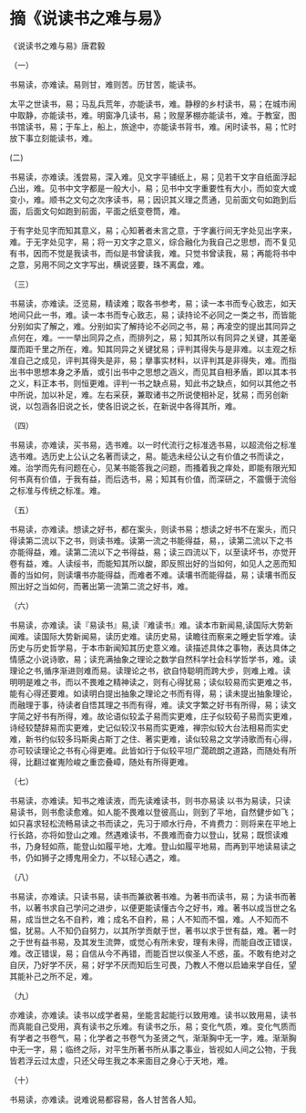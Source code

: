 # 摘《说读书之难与易》

《说读书之难与易》唐君毅

（一）

书易读，亦难读。易则甘，难则苦。历甘苦，能读书。

太平之世读书，易；马乱兵荒年，亦能读书，难。静穆的乡村读书，易；在城市闹中取静，亦能读书，难。明窗净几读书，易；败屋茅棚亦能读书，难。于教室，图书馆读书，易；于车上，船上，旅途中，亦能读书背书，难。闲时读书，易；忙时放下事立刻能读书，难。

(二)

书易读，亦难读。浅尝易，深入难。见文字平铺纸上，易；见若干文字自纸面浮起凸出，难。见书中文字都是一般大小，易；见书中文字重要性有大小，而如变大或变小，难。顺书之文句之次序读书，易；因识其义理之贯通，见前面文句如跑到后面，后面文句如跑到前面，平面之纸变卷筒，难。

于有字处见字而知其意义，易；心知著者未言之意，于字裏行间无字处见出字来，难。于无字处见字，易；将一刃文字之意义，综合融化为我自己之思想，而不复见有书，因而不觉是我读书，而似是书曾读我，难。只觉书曾读我，易；再能将书中之意，另用不同之文字写出，横说竖要，珠不离盘，难。

（三）

书易读，亦难读。泛览易，精读难；取各书参考，易；读一本书而专心致志，如天地间只此一书，难。读一本书而专心致志，易；读持论不必同之一类之书，而皆能分别如实了解之，难。分别如实了解持论不必同之书，易；再凌空的提出其同异之点何在，难。一一举出同异之点，而排列之，易；知其所以有同异之关键，其差毫厘而距千里之所在，难。知其同异之关键犹易；评判其得失与是非难。以主观之标准自己之成见，评判其得失是非，易；擧事实材料，以评判其是非得失，难。而指出书中思想本身之矛盾，或引出书中之思想之涵义，而见其自相矛盾，即以其本书之义，料正本书，则恒更难。评判一书之缺点易，知此书之缺点，如何以其他之书中所说，加以补足，难。左右采获，兼取诸书之所说使相补足，犹易；而另创新说，以包涵各旧说之长，使各旧说之长，在新说中各得其所，难。

（四）

书易读，亦难读，买书易，选书难。以一时代流行之标准选书易，以超流俗之标准选书难。选历史上公认之名著而读之，易。能选未经公认之有价值之书而读之，难。治学而先有问题在心，见某书能答我之问题，而搔着我之痒处，即能有限光知何书真有价值，于我有益，而后选书，易；知其有价值，而深研之，不震慑于流俗之标准与传统之标准。难。

（五）

书易读，亦难读。想读之好书，都在案头，则读书易；想读之好书不在案头，而只得读第二流以下之书，则读书难。读第一流之书能得益，易，，读第二流以下之书亦能得益，难。读第二流以下之书得益，易；读三四流以下，以至读坏书，亦觉开卷有益，难。人读绥书，而能知其所以酸，即反照出好的当如何，如见人之恶而知善的当如何，则读壤书亦能得益，而难者不难。读壤书而能得益，易；读壤书而反照出好之当如何，而著出第一流第二流之好书，难。

（六）

书易读，亦难读。读『易读书』易,读『难读书』难。读本市新闻易,读国际大势新闻难。读国际大势新闻易，读历史难。读历史易，读瞻往而察来之睡史哲学难。读历史与历史哲学易，于本市新闻知其历史意义难。读描述具体之事物，表达具体之情感之小说诗歌，易；读充满抽象之理论之数学自然科学社会科学哲学书，难。读理论之书,循序渐进则难而易。读理论之书，欲自恃聪明而跨大步，则难上难。读明明是难之书，而以不畏难之精神读之，则有心得犹易；读似较易而实更难之书，能有心得还要难。如读明白提出抽象之理论之书而有得，易；读未提出抽象理论，而融理于事，待读者自悟其理之书而有得，难。读文字繁之好书有所得，易；读文字简之好书有所得，难。故论语似较孟子易而实更难，庄子似较荀子易而实更难，诗经较楚辞易而实更难，史记似较汉书易而实更难，禅宗似较大台法相易而实史难，新书约似较多玛斯奥占斯丁之住、著实更难，读似较易之文学诗歌而有心得，亦可较读理论之书有心得更难。此皆如行于似较平坦广濶疏朗之道路，而随处有所得，比翻过崔嵬险峻之重峦叠嶂，随处有所得更难。

（七）

书易读，亦难读。知书之难读液，而先读难读书，则书亦易读 以书为易读，只读易读书，则书愈读愈难。如人能不畏难以登彼高山，则到了平地，自然健步如飞；如只喜求轻松流畅易读之书而读之，先习于顺水行舟，不肯费力：则将来在平地上行长路，亦将如登山之难。然遇难读书，不畏难而奋力以登山，犹易；既惯读难书，乃身轻如燕，能登山如履平地，尢难。登山如履平地易，而再到平地读易读之书，仍如狮子之搏鬼用全力，不以轻心遇之，难。

（八）

书易读，亦难读。只读书易，读书而兼欲著书难。为著书而读书，易；为读书而著书，以著书求自己学问之进步，以便更能读懂古今之好书，难。著书以成当世之名易，成当世之名不自矜，难；成名不自矜，易；人不知而不愠，难。人不知而不愠，犹易。人不知仍自努力，以其所学贡献于世，著书以求于世有益，难。著一时之于世有益书易，及其发生流弊，或觉心有所未安，理有未得，而能自改正错误，难。改正错误，易；自信从今不再错，而能百世以俟圣人不惑，虽。不敢有绝对之自厌，乃好学不厌，易；好学不厌而知后生可畏，乃教人不倦以启廸来学自任，望其能补己之所不足，难。

（九）

亦难读，亦难读。读书以成学者易，坐能言起能行以致用难。读书以致用易，读书而真能自己受用，真有读书之乐难。有读书之乐，易；变化气质，难。变化气质而有学者之书卷气，易；化学者之书卷气为圣贤之气，渐渐胸中无一字，难。渐渐胸中无一字，易；临终之际，对平生所著书所从事之事业，皆视如人间之公物，于我皆若浮云过太虚，只还父母生我之本来面目之身心于天地，难。

（十）

书易读，亦难读。说难说易都容易，各人甘苦各人知。
